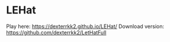 # LEHat
Play here: https://dexterrkk2.github.io/LEHat/
Download version: https://github.com/dexterrkk2/LetHatFull

